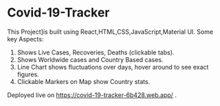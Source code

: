 # Covid-19-Tracker
This Project]is built using React,HTML,CSS,JavaScript,Material UI.
Some key Aspects:
1. Shows Live Cases, Recoveries, Deaths (clickable tabs).
2. Shows Worldwide cases and Country Based cases.
3. Line Chart shows fluctuations over days, hover around to see exact figures.
4. Clickable Markers on Map show Country stats.

Deployed live on https://covid-19-tracker-6b428.web.app/ .
